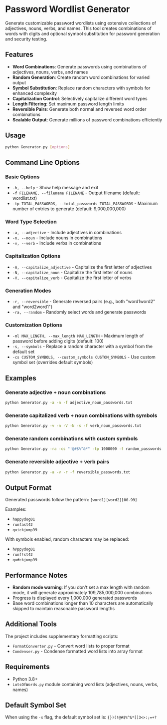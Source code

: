 # Password Wordlist Generator

Generate customizable password wordlists using extensive collections of adjectives, nouns, verbs, and names. This tool creates combinations of words with digits and optional symbol substitution for password generation and security testing.

## Features

- **Word Combinations**: Generate passwords using combinations of adjectives, nouns, verbs, and names
- **Random Generation**: Create random word combinations for varied output
- **Symbol Substitution**: Replace random characters with symbols for enhanced complexity
- **Capitalization Control**: Selectively capitalize different word types
- **Length Filtering**: Set maximum password length limits
- **Reversible Pairs**: Generate both normal and reversed word order combinations
- **Scalable Output**: Generate millions of password combinations efficiently

## Usage

```bash
python Generator.py [options]
```

## Command Line Options

### Basic Options
- `-h, --help` - Show help message and exit
- `-f FILENAME, --filename FILENAME` - Output filename (default: wordlist.txt)
- `-tp TOTAL_PASSWORDS, --total_passwords TOTAL_PASSWORDS` - Maximum number of entries to generate (default: 9,000,000,000)

### Word Type Selection
- `-a, --adjective` - Include adjectives in combinations
- `-n, --noun` - Include nouns in combinations  
- `-v, --verb` - Include verbs in combinations

### Capitalization Options
- `-A, --capitalize_adjective` - Capitalize the first letter of adjectives
- `-N, --capitalize_noun` - Capitalize the first letter of nouns
- `-V, --capitalize_verb` - Capitalize the first letter of verbs

### Generation Modes
- `-r, --reversible` - Generate reversed pairs (e.g., both "word1word2" and "word2word1")
- `-ra, --random` - Randomly select words and generate passwords

### Customization Options
- `-ml MAX_LENGTH, --max_length MAX_LENGTH` - Maximum length of password before adding digits (default: 100)
- `-s, --symbols` - Replace a random character with a symbol from the default set
- `-cs CUSTOM_SYMBOLS, --custom_symbols CUSTOM_SYMBOLS` - Use custom symbol set (overrides default symbols)

## Examples

### Generate adjective + noun combinations
```bash
python Generator.py -a -n -f adjective_noun_passwords.txt
```

### Generate capitalized verb + noun combinations with symbols
```bash
python Generator.py -v -n -V -N -s -f verb_noun_passwords.txt
```

### Generate random combinations with custom symbols
```bash
python Generator.py -ra -cs "!@#$%^&*" -tp 1000000 -f random_passwords.txt
```

### Generate reversible adjective + verb pairs
```bash
python Generator.py -a -v -r -f reversible_passwords.txt
```

## Output Format

Generated passwords follow the pattern: `[word1][word2][00-99]`

Examples:
- `happydog01`
- `runfast42` 
- `quickjump99`

With symbols enabled, random characters may be replaced:
- `h@ppydog01`
- `runf!st42`
- `qu#ckjump99`

## Performance Notes

- **Random mode warning**: If you don't set a max length with random mode, it will generate approximately 109,785,000,000 combinations
- Progress is displayed every 1,000,000 generated passwords
- Base word combinations longer than 10 characters are automatically skipped to maintain reasonable password lengths

## Additional Tools

The project includes supplementary formatting scripts:
- `FormatConverter.py` - Convert word lists to proper format
- `Condenser.py` - Condense formatted word lists into array format

## Requirements

- Python 3.8+
- `LotsOfWords.py` module containing word lists (adjectives, nouns, verbs, names)

## Default Symbol Set

When using the `-s` flag, the default symbol set is: `{})(!@#$%^&*[]3<>:;=+?`